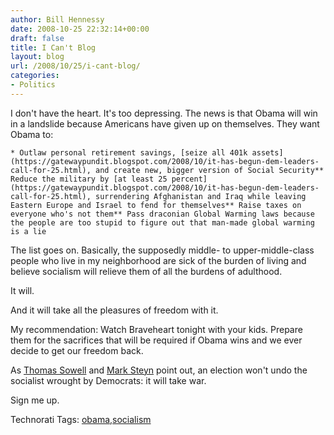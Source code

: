 ```yaml
---
author: Bill Hennessy
date: 2008-10-25 22:32:14+00:00
draft: false
title: I Can't Blog
layout: blog
url: /2008/10/25/i-cant-blog/
categories:
- Politics
---
```


I don't have the heart. It's too depressing. The news is that Obama will win in a landslide because Americans have given up on themselves. They want Obama to:

 

    * Outlaw personal retirement savings, [seize all 401k assets](https://gatewaypundit.blogspot.com/2008/10/it-has-begun-dem-leaders-call-for-25.html), and create new, bigger version of Social Security** Reduce the military by [at least 25 percent](https://gatewaypundit.blogspot.com/2008/10/it-has-begun-dem-leaders-call-for-25.html), surrendering Afghanistan and Iraq while leaving Eastern Europe and Israel to fend for themselves** Raise taxes on everyone who's not them** Pass draconian Global Warming laws because the people are too stupid to figure out that man-made global warming is a lie   

The list goes on. Basically, the supposedly middle- to upper-middle-class people who live in my neighborhood are sick of the burden of living and believe socialism will relieve them of all the burdens of adulthood.

 

It will.

 

And it will take all the pleasures of freedom with it.

 

My recommendation: Watch Braveheart tonight with your kids. Prepare them for the sacrifices that will be required if Obama wins and we ever decide to get our freedom back.

 

As [Thomas Sowell](https://townhall.com/columnists/ThomasSowell/2006/08/22/point_of_no_return) and [Mark Steyn](https://article.nationalreview.com/?q=Nzk5MWY5YjU0MDI0ODFkYTZjMDQ2MjlhZDM0MjAwNTA=) point out, an election won't undo the socialist wrought by Democrats: it will take war.

 

Sign me up. 

 

Technorati Tags: [obama](https://technorati.com/tags/obama),[socialism](https://technorati.com/tags/socialism)
